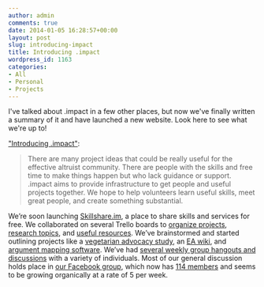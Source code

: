 ```yaml
---
author: admin
comments: true
date: 2014-01-05 16:28:57+00:00
layout: post
slug: introducing-impact
title: Introducing .impact
wordpress_id: 1163
categories:
- All
- Personal
- Projects
---
```


I've talked about .impact in a few other places, but now we've finally written a summary of it and have launched a new website. Look here to see what we're up to!

["Introducing .impact"](http://dotimpact.im/2014/01/05/introducing-dotimpact/):



> There are many project ideas that could be really useful for the effective altruist community. There are people with the skills and free time to make things happen but who lack guidance or support. .impact aims to provide infrastructure to get people and useful projects together. We hope to help volunteers learn useful skills, meet great people, and create something substantial.

We’re soon launching [Skillshare.im](http://skillshare.im/), a place to share skills and services for free. We collaborated on several Trello boards to [organize projects](https://trello.com/b/npVl3e9d/effective-altruist-project-board), [research topics](https://trello.com/b/shY5TwCm/effective-altruist-research-topics), and [useful resources](https://trello.com/b/F3O577AH/ea-productivity-resources). We’ve brainstormed and started outlining projects like a [vegetarian advocacy study](https://impact.hackpad.com/Studying-Vegetarian-Advocacy-m11aW51ENVW), an [EA wiki](https://impact.hackpad.com/EA-Wiki-y8z6wp5yCxD), and [argument mapping software](https://impact.hackpad.com/Argument-Mapper-hNKt3IU7gAv). We’ve had [several weekly group hangouts and discussions](http://dotimpact.im/meetings.html) with a variety of individuals. Most of our general discussion holds place in [our Facebook group](https://www.facebook.com/groups/dotimpact/), which now has [114 members](https://www.facebook.com/groups/dotimpact/members/) and seems to be growing organically at a rate of 5 per week.

